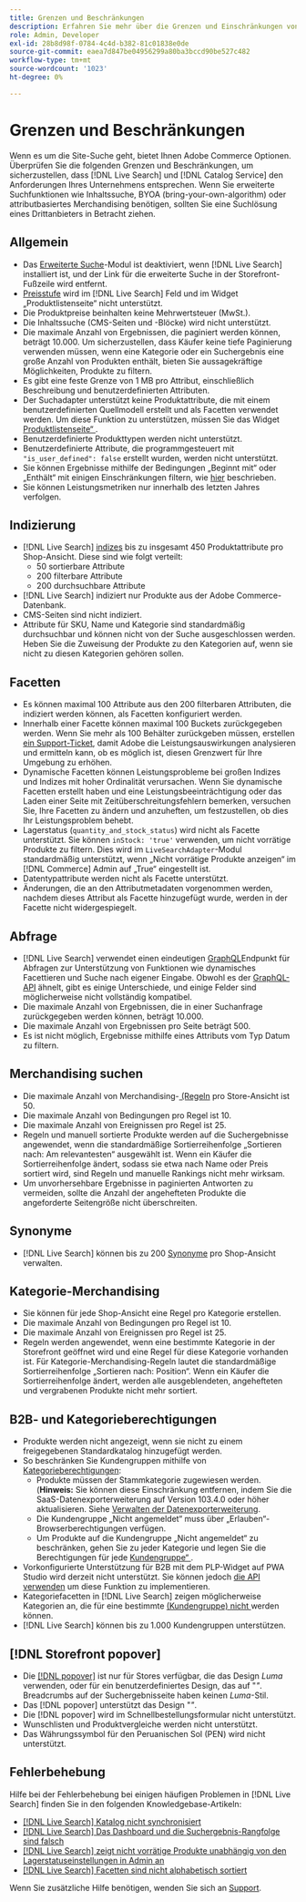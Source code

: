 ```yaml
---
title: Grenzen und Beschränkungen
description: Erfahren Sie mehr über die Grenzen und Einschränkungen von  [!DNL Live Search] , um sicherzustellen, dass es den Anforderungen Ihres Unternehmens entspricht.
role: Admin, Developer
exl-id: 28b8d98f-0784-4c4d-b382-81c01838e0de
source-git-commit: eaea7d847be04956299a80ba3bccd90be527c482
workflow-type: tm+mt
source-wordcount: '1023'
ht-degree: 0%

---
```


# Grenzen und Beschränkungen

Wenn es um die Site-Suche geht, bietet Ihnen Adobe Commerce Optionen. Überprüfen Sie die folgenden Grenzen und Beschränkungen, um sicherzustellen, dass [!DNL Live Search] und [!DNL Catalog Service] den Anforderungen Ihres Unternehmens entsprechen. Wenn Sie erweiterte Suchfunktionen wie Inhaltssuche, BYOA (bring-your-own-algorithm) oder attributbasiertes Merchandising benötigen, sollten Sie eine Suchlösung eines Drittanbieters in Betracht ziehen.

## Allgemein

- Das [Erweiterte Suche](https://experienceleague.adobe.com/de/docs/commerce-admin/catalog/catalog/search/search)-Modul ist deaktiviert, wenn [!DNL Live Search] installiert ist, und der Link für die erweiterte Suche in der Storefront-Fußzeile wird entfernt.
- [Preisstufe](https://experienceleague.adobe.com/de/docs/commerce-admin/catalog/products/pricing/product-price-tier) wird im [!DNL Live Search] Feld und im Widget „Produktlistenseite“ nicht unterstützt.
- Die Produktpreise beinhalten keine Mehrwertsteuer (MwSt.).
- Die Inhaltssuche (CMS-Seiten und -Blöcke) wird nicht unterstützt.
- Die maximale Anzahl von Ergebnissen, die paginiert werden können, beträgt 10.000. Um sicherzustellen, dass Käufer keine tiefe Paginierung verwenden müssen, wenn eine Kategorie oder ein Suchergebnis eine große Anzahl von Produkten enthält, bieten Sie aussagekräftige Möglichkeiten, Produkte zu filtern.
- Es gibt eine feste Grenze von 1 MB pro Attribut, einschließlich Beschreibung und benutzerdefinierten Attributen.
- Der Suchadapter unterstützt keine Produktattribute, die mit einem benutzerdefinierten Quellmodell erstellt und als Facetten verwendet werden. Um diese Funktion zu unterstützen, müssen Sie das Widget [Produktlistenseite“ ](plp-styling.md).
- Benutzerdefinierte Produkttypen werden nicht unterstützt.
- Benutzerdefinierte Attribute, die programmgesteuert mit `"is_user_defined": false` erstellt wurden, werden nicht unterstützt.
- Sie können Ergebnisse mithilfe der Bedingungen „Beginnt mit“ oder „Enthält“ mit einigen Einschränkungen filtern, wie [hier](https://developer.adobe.com/commerce/services/graphql/live-search/product-search/#limitations) beschrieben.
- Sie können Leistungsmetriken nur innerhalb des letzten Jahres verfolgen.

## Indizierung

- [!DNL Live Search] [indizes](indexing.md) bis zu insgesamt 450 Produktattribute pro Shop-Ansicht. Diese sind wie folgt verteilt:
   - 50 sortierbare Attribute
   - 200 filterbare Attribute
   - 200 durchsuchbare Attribute
- [!DNL Live Search] indiziert nur Produkte aus der Adobe Commerce-Datenbank.
- CMS-Seiten sind nicht indiziert.
- Attribute für SKU, Name und Kategorie sind standardmäßig durchsuchbar und können nicht von der Suche ausgeschlossen werden. Heben Sie die Zuweisung der Produkte zu den Kategorien auf, wenn sie nicht zu diesen Kategorien gehören sollen.

## Facetten

- Es können maximal 100 Attribute aus den 200 filterbaren Attributen, die indiziert werden können, als Facetten konfiguriert werden.
- Innerhalb einer Facette können maximal 100 Buckets zurückgegeben werden. Wenn Sie mehr als 100 Behälter zurückgeben müssen, erstellen [ein Support-Ticket](https://experienceleague.adobe.com/de/docs/commerce-knowledge-base/kb/help-center-guide/magento-help-center-user-guide), damit Adobe die Leistungsauswirkungen analysieren und ermitteln kann, ob es möglich ist, diesen Grenzwert für Ihre Umgebung zu erhöhen.
- Dynamische Facetten können Leistungsprobleme bei großen Indizes und Indizes mit hoher Ordinalität verursachen. Wenn Sie dynamische Facetten erstellt haben und eine Leistungsbeeinträchtigung oder das Laden einer Seite mit Zeitüberschreitungsfehlern bemerken, versuchen Sie, Ihre Facetten zu ändern und anzuheften, um festzustellen, ob dies Ihr Leistungsproblem behebt.
- Lagerstatus (`quantity_and_stock_status`) wird nicht als Facette unterstützt. Sie können `inStock: 'true'` verwenden, um nicht vorrätige Produkte zu filtern. Dies wird im `LiveSearchAdapter`-Modul standardmäßig unterstützt, wenn „Nicht vorrätige Produkte anzeigen“ im [!DNL Commerce] Admin auf „True“ eingestellt ist.
- Datentypattribute werden nicht als Facette unterstützt.
- Änderungen, die an den Attributmetadaten vorgenommen werden, nachdem dieses Attribut als Facette hinzugefügt wurde, werden in der Facette nicht widergespiegelt.

## Abfrage

- [!DNL Live Search] verwendet einen eindeutigen [GraphQL](https://developer.adobe.com/commerce/services/graphql/live-search/)Endpunkt für Abfragen zur Unterstützung von Funktionen wie dynamisches Facettieren und Suche nach eigener Eingabe. Obwohl es der [GraphQL-API](https://developer.adobe.com/commerce/webapi/graphql/) ähnelt, gibt es einige Unterschiede, und einige Felder sind möglicherweise nicht vollständig kompatibel.
- Die maximale Anzahl von Ergebnissen, die in einer Suchanfrage zurückgegeben werden können, beträgt 10.000.
- Die maximale Anzahl von Ergebnissen pro Seite beträgt 500.
- Es ist nicht möglich, Ergebnisse mithilfe eines Attributs vom Typ Datum zu filtern.

## Merchandising suchen

- Die maximale Anzahl von Merchandising-[ (Regeln](rules.md) pro Store-Ansicht ist 50.
- Die maximale Anzahl von Bedingungen pro Regel ist 10.
- Die maximale Anzahl von Ereignissen pro Regel ist 25.
- Regeln und manuell sortierte Produkte werden auf die Suchergebnisse angewendet, wenn die standardmäßige Sortierreihenfolge „Sortieren nach: Am relevantesten“ ausgewählt ist. Wenn ein Käufer die Sortierreihenfolge ändert, sodass sie etwa nach Name oder Preis sortiert wird, sind Regeln und manuelle Rankings nicht mehr wirksam.
- Um unvorhersehbare Ergebnisse in paginierten Antworten zu vermeiden, sollte die Anzahl der angehefteten Produkte die angeforderte Seitengröße nicht überschreiten.

## Synonyme

- [!DNL Live Search] können bis zu 200 [Synonyme](synonyms.md) pro Shop-Ansicht verwalten.

## Kategorie-Merchandising

- Sie können für jede Shop-Ansicht eine Regel pro Kategorie erstellen.
- Die maximale Anzahl von Bedingungen pro Regel ist 10.
- Die maximale Anzahl von Ereignissen pro Regel ist 25.
- Regeln werden angewendet, wenn eine bestimmte Kategorie in der Storefront geöffnet wird und eine Regel für diese Kategorie vorhanden ist. Für Kategorie-Merchandising-Regeln lautet die standardmäßige Sortierreihenfolge „Sortieren nach: Position“. Wenn ein Käufer die Sortierreihenfolge ändert, werden alle ausgeblendeten, angehefteten und vergrabenen Produkte nicht mehr sortiert.

## B2B- und Kategorieberechtigungen

- Produkte werden nicht angezeigt, wenn sie nicht zu einem freigegebenen Standardkatalog hinzugefügt werden.
- So beschränken Sie Kundengruppen mithilfe von [Kategorieberechtigungen](https://experienceleague.adobe.com/de/docs/commerce-admin/catalog/categories/category-permissions):
   - Produkte müssen der Stammkategorie zugewiesen werden. (**Hinweis:** Sie können diese Einschränkung entfernen, indem Sie die SaaS-Datenexporterweiterung auf Version 103.4.0 oder höher aktualisieren. Siehe [Verwalten der Datenexporterweiterung](../data-export/manage-extension.md).
   - Die Kundengruppe „Nicht angemeldet“ muss über „Erlauben“-Browserberechtigungen verfügen.
   - Um Produkte auf die Kundengruppe „Nicht angemeldet“ zu beschränken, gehen Sie zu jeder Kategorie und legen Sie die Berechtigungen für jede [Kundengruppe“ ](https://experienceleague.adobe.com/de/docs/commerce-admin/b2b/shared-catalogs/catalog-shared-manage).
- Vorkonfigurierte Unterstützung für B2B mit dem PLP-Widget auf PWA Studio wird derzeit nicht unterstützt. Sie können jedoch [die API verwenden](install.md#pwa-support) um diese Funktion zu implementieren.
- Kategoriefacetten in [!DNL Live Search] zeigen möglicherweise Kategorien an, die für eine bestimmte [ (Kundengruppe) nicht ](https://experienceleague.adobe.com/de/docs/commerce-admin/b2b/shared-catalogs/catalog-shared-manage) werden können.
- [!DNL Live Search] können bis zu 1.000 Kundengruppen unterstützen.

## [!DNL Storefront popover]

- Die [[!DNL popover]](storefront-popover.md) ist nur für Stores verfügbar, die das Design *Luma* verwenden, oder für ein benutzerdefiniertes Design, das auf &quot;*&quot;*. Breadcrumbs auf der Suchergebnisseite haben keinen *Luma*-Stil.
- Das [!DNL popover] unterstützt das Design &quot;*&quot;*.
- Die [!DNL popover] wird im Schnellbestellungsformular nicht unterstützt.
- Wunschlisten und Produktvergleiche werden nicht unterstützt.
- Das Währungssymbol für den Peruanischen Sol (PEN) wird nicht unterstützt.

## Fehlerbehebung

Hilfe bei der Fehlerbehebung bei einigen häufigen Problemen in [!DNL Live Search] finden Sie in den folgenden Knowledgebase-Artikeln:

- [[!DNL Live Search] Katalog nicht synchronisiert](https://experienceleague.adobe.com/de/docs/commerce-knowledge-base/kb/troubleshooting/miscellaneous/live-search-catalog-data-sync)
- [[!DNL Live Search] Das Dashboard und die Suchergebnis-Rangfolge sind falsch](https://experienceleague.adobe.com/de/docs/commerce-knowledge-base/kb/troubleshooting/miscellaneous/live-search-dashboard-ranking-incorrect)
- [[!DNL Live Search] zeigt nicht vorrätige Produkte unabhängig von den Lagerstatuseinstellungen in Admin an](https://experienceleague.adobe.com/de/docs/commerce-knowledge-base/kb/troubleshooting/miscellaneous/live-search-displays-out-of-stock-products)
- [[!DNL Live Search] Facetten sind nicht alphabetisch sortiert](https://experienceleague.adobe.com/de/docs/commerce-knowledge-base/kb/troubleshooting/miscellaneous/live-search-facets-not-sorted)

Wenn Sie zusätzliche Hilfe benötigen, wenden Sie sich an [Support](https://experienceleague.adobe.com/de/docs/commerce-knowledge-base/kb/help-center-guide/magento-help-center-user-guide).
